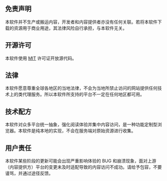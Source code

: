 ## 免责声明
本软件并不生产或搬运内容，开发者和内容提供者亦没有任何关联。若将本软件下载的资源用于商业用途，其法律风险自行承担，与本软件无关。

## 开源许可
本软件使用 [MIT](https://opensource.org/licenses/MIT) 许可证开放源代码。

## 法律
本软件愿意尊重全球各地区的当地法律，不会为当地所禁止访问的网站提供任何技术上的类代理服务。所以本软件所支持的平台不一定在任何地区都可用。

## 技术配方
本软件对众多平台统一抽象，强化阅读体验并集中内容访问，是一种功能定制型浏览器。本软件是纯本地的实现，不会在服务端对原始资源进行收集。

## 用户责任
本软件某些阶段的更新可能会出现严重影响体验的 BUG 和崩溃现象，面对上游（内容提供方）平台的变更未及时适配导致的内容访问不成功。请给予包容，不要谩骂，并通过途径反馈。
